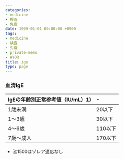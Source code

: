 ```yaml
---
categories:
- medicine
- 検査
- 免疫
date: 1999-01-01 00:00:00 +0900
tags:
- medicine
- 検査
- 免疫
- private-memo
- AYOR
title: ige
type: page
---
```


### 血清IgE

|IgEの年齢別正常参考値（IU/mL）1)|-|
|:----|:----|
|1歳未満|20以下|
|1～3歳|30以下|
|4～6歳|110以下|
|7歳～成人|170以下|

- ≧1500はゾレア適応なし

[^1]: <http://www.crc-group.co.jp/crc/rinsyou/kensaannai/06meneki/05arerugi.html>
